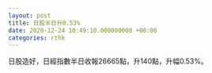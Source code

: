 ```yaml
---
layout: post
title: 日股半日升0.53%
date: 2020-12-24 10:49:10.000000000 +08:00
categories: rthk
---
```


日股造好，日經指數半日收報26665點，升140點，升幅0.53%。
